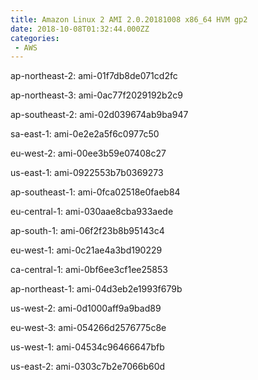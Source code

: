 ```yaml
---
title: Amazon Linux 2 AMI 2.0.20181008 x86_64 HVM gp2
date: 2018-10-08T01:32:44.000ZZ
categories:
 - AWS
---
```


ap-northeast-2: ami-01f7db8de071cd2fc

ap-northeast-3: ami-0ac77f2029192b2c9

ap-southeast-2: ami-02d039674ab9ba947

sa-east-1: ami-0e2e2a5f6c0977c50

eu-west-2: ami-00ee3b59e07408c27

us-east-1: ami-0922553b7b0369273

ap-southeast-1: ami-0fca02518e0faeb84

eu-central-1: ami-030aae8cba933aede

ap-south-1: ami-06f2f23b8b95143c4

eu-west-1: ami-0c21ae4a3bd190229

ca-central-1: ami-0bf6ee3cf1ee25853

ap-northeast-1: ami-04d3eb2e1993f679b

us-west-2: ami-0d1000aff9a9bad89

eu-west-3: ami-054266d2576775c8e

us-west-1: ami-04534c96466647bfb

us-east-2: ami-0303c7b2e7066b60d

